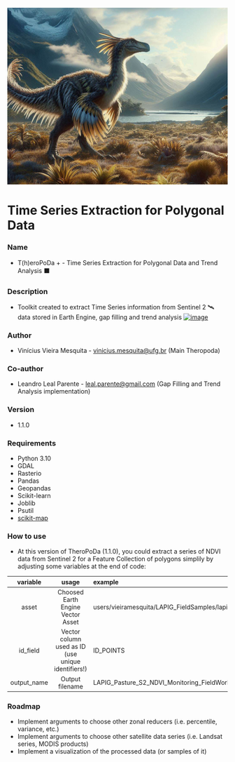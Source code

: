![Vinícius Mesquita / DALEE - theropod, jurassic landscape, digital art, hight quality](assets/Logo.jpg)

#  **Time Series Extraction for Polygonal Data**

### Name
- T(h)eroPoDa + - Time Series Extraction for Polygonal Data and Trend Analysis ⬛

### Description
- Toolkit created to extract Time Series information from Sentinel 2 🛰 data stored in Earth Engine, gap filling and trend analysis [![image](https://user-images.githubusercontent.com/13785909/209228496-9fe31adc-a7cb-47c3-b476-64d82541f139.png)](https://earthengine.google.com/)

### Author
- Vinícius Vieira Mesquita - vinicius.mesquita@ufg.br (Main Theropoda)
### Co-author
- Leandro Leal Parente - leal.parente@gmail.com (Gap Filling and Trend Analysis implementation)

### Version
- 1.1.0

### Requirements
- Python 3.10
- GDAL
- Rasterio 
- Pandas
- Geopandas
- Scikit-learn
- Joblib
- Psutil
- [scikit-map](https://github.com/openlandmap/scikit-map)

### How to use

- At this version of TheroPoDa (1.1.0), you could extract a series of NDVI data from Sentinel 2 for a Feature Collection of polygons simplily by adjusting some variables at the end of code:

| variable      | usage                                               | example  |
|:-------------:|:--------------------------------------------------: |:---------|
| asset         | Choosed Earth Engine Vector Asset                   | users/vieiramesquita/LAPIG_FieldSamples/lapig_goias_fieldwork_2022_50m |
| id_field      | Vector column used as ID (use unique identifiers!) | ID_POINTS |
| output_name   | Output filename                                     | LAPIG_Pasture_S2_NDVI_Monitoring_FieldWork.csv |

### Roadmap

- Implement arguments to choose other zonal reducers (i.e. percentile, variance, etc.)
- Implement arguments to choose other satellite data series (i.e. Landsat series, MODIS products)
- Implement a visualization of the processed data (or samples of it)
